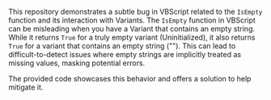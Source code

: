 This repository demonstrates a subtle bug in VBScript related to the `IsEmpty` function and its interaction with Variants.  The `IsEmpty` function in VBScript can be misleading when you have a Variant that contains an empty string.  While it returns `True` for a truly empty variant (Uninitialized), it also returns `True` for a variant that contains an empty string (""). This can lead to difficult-to-detect issues where empty strings are implicitly treated as missing values, masking potential errors.

The provided code showcases this behavior and offers a solution to help mitigate it.